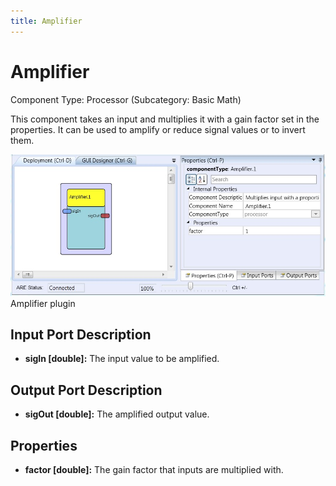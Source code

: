 ```yaml
---
title: Amplifier
---
```


# Amplifier

Component Type: Processor (Subcategory: Basic Math)

This component takes an input and multiplies it with a gain factor set in the properties. It can be used to amplify or reduce signal values or to invert them.

![Screenshot: Amplifier plugin](./img/Amplifier.jpg "Screenshot: Amplifier plugin")  
Amplifier plugin

## Input Port Description

- **sigIn \[double\]:** The input value to be amplified.

## Output Port Description

- **sigOut \[double\]:** The amplified output value.

## Properties

- **factor \[double\]:** The gain factor that inputs are multiplied with.
